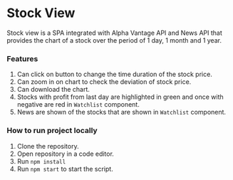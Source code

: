 # Stock View 

Stock view is a SPA integrated with Alpha Vantage API and News API that provides the chart of a stock over the period of 1 day, 1 month and 1 year.

### Features
1. Can click on button to change the time duration of the stock price.
2. Can zoom in on chart to check the deviation of stock price.
3. Can download the chart.
4. Stocks with profit from last day are highlighted in green and once with negative are red in `Watchlist` component.
5. News are shown of the stocks that are shown in `Watchlist` component.

### How to run project locally
1. Clone the repository. <br/>
2. Open repository in a code editor. <br/>
3. Run `npm install` <br/>
4. Run `npm start` to start the script. <br/>



